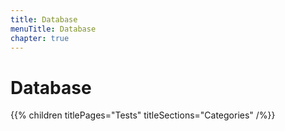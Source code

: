 ```yaml
---
title: Database
menuTitle: Database
chapter: true
---
```


# Database

{{% children titlePages="Tests" titleSections="Categories" /%}}